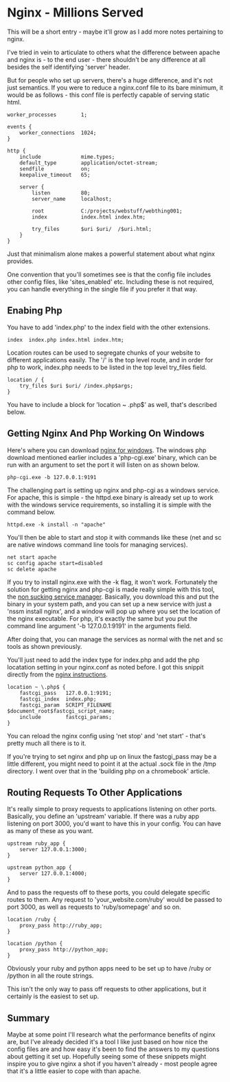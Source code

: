 # Nginx - Millions Served

This will be a short entry - maybe it'll grow as I add more notes pertaining to nginx.

I've tried in vein to articulate to others what the difference between apache and nginx is - to the end user - there shouldn't be any difference at all besides the self identifying 'server' header.

But for people who set up servers, there's a huge difference, and it's not just semantics. If you were to reduce a nginx.conf file to its bare minimum, it would be as follows - this conf file is perfectly capable of serving static html.

    worker_processes        1;

    events {
        worker_connections  1024;
    }

    http {
        include             mime.types;
        default_type        application/octet-stream;
        sendfile            on;
        keepalive_timeout   65;

        server {
            listen          80;
            server_name     localhost;

            root            C:/projects/webstuff/webthing001;
            index           index.html index.htm;

            try_files       $uri $uri/  /$uri.html;
        }
    }

Just that minimalism alone makes a powerful statement about what nginx provides. 

One convention that you'll sometimes see is that the config file includes other config files, like 'sites_enabled' etc. Including these is not required, you can handle everything in the single file if you prefer it that way.

## Enabing Php

You have to add 'index.php' to the index field with the other extensions.

	index  index.php index.html index.htm;

Location routes can be used to segregate chunks of your website to different applications easily. The '/' is the top level route, and in order for php to work, index.php needs to be listed in the top level try_files field.

	location / {
	    try_files $uri $uri/ /index.php$args;
	}
	
You have to include a block for 'location ~ \.php$' as well, that's described below.

## Getting Nginx And Php Working On Windows

Here's where you can download [nginx for windows](https://nginx.org/en/docs/windows.html). The windows php download mentioned earlier includes a 'php-cgi.exe' binary, which can be run with an argument to set the port it will listen on as shown below.

	php-cgi.exe -b 127.0.0.1:9191

The challenging part is setting up nginx and php-cgi as a windows service. For apache, this is simple - the httpd.exe binary is already set up to work with the windows service requirements, so installing it is simple with the command below.

	httpd.exe -k install -n "apache"

You'll then be able to start and stop it with commands like these (net and sc are native windows command line tools for managing services).

	net start apache
	sc config apache start=disabled
	sc delete apache

If you try to install nginx.exe with the -k flag, it won't work. Fortunately the solution for getting nginx and php-cgi is made really simple with this tool, the [non sucking service manager](https://nssm.cc). Basically, you download this and put the binary in your system path, and you can set up a new service with just a 'nssm install nginx', and a window will pop up where you set the location of the nginx executable. For php, it's exactly the same but you put the command line argument '-b 127.0.0.1:9191' in the arguments field.

After doing that, you can manage the services as normal with the net and sc tools as shown previously.

You'll just need to add the index type for index.php and add the php locatation setting in your nginx.conf as noted before. I got this snippit directly from the [nginx instructions](https://www.nginx.com/resources/wiki/start/topics/examples/phpfastcgionwindows/).

    location ~ \.php$ {
        fastcgi_pass   127.0.0.1:9191;
        fastcgi_index  index.php;
        fastcgi_param  SCRIPT_FILENAME  $document_root$fastcgi_script_name;
        include        fastcgi_params;
    }

You can reload the nginx config using 'net stop' and 'net start' - that's pretty much all there is to it.

If you're trying to set nginx and php up on linux the fastcgi_pass may be a little different, you might need to point it at the actual .sock file in the /tmp directory. I went over that in the 'building php on a chromebook' article.

## Routing Requests To Other Applications

It's really simple to proxy requests to applications listening on other ports. Basically, you define an 'upstream' variable. If there was a ruby app listening on port 3000, you'd want to have this in your config. You can have as many of these as you want.

    upstream ruby_app {
        server 127.0.0.1:3000;
    }

    upstream python_app {
        server 127.0.0.1:4000;
    }

And to pass the requests off to these ports, you could delegate specific routes to them. Any request to 'your_website.com/ruby' would be passed to port 3000, as well as requests to 'ruby/somepage' and so on.

	location /ruby {
	    proxy_pass http://ruby_app;
	}

	location /python {
	    proxy_pass http://python_app;
	}

Obviously your ruby and python apps need to be set up to have /ruby or /python in all the route strings.

This isn't the only way to pass off requests to other applications, but it certainly is the easiest to set up.

## Summary

Maybe at some point I'll research what the performance benefits of nginx are, but I've already decided it's a tool I like just based on how nice the config files are and how easy it's been to find the answers to my questions about getting it set up. Hopefully seeing some of these snippets might inspire you to give nginx a shot if you haven't already - most people agree that it's a little easier to cope with than apache.
